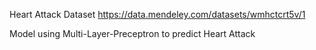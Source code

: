 Heart Attack Dataset
https://data.mendeley.com/datasets/wmhctcrt5v/1

Model using Multi-Layer-Preceptron to predict Heart Attack
